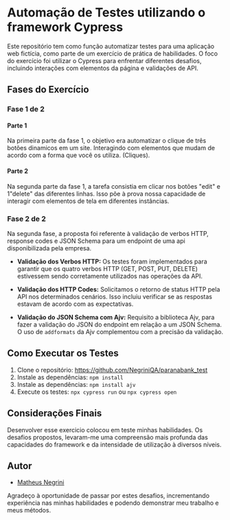 # Automação de Testes utilizando o framework Cypress

Este repositório tem como função automatizar testes para uma aplicação web fictícia, como parte de um exercício de prática de habilidades. 
O foco do exercício foi utilizar o Cypress para enfrentar diferentes desafios, incluindo interações com elementos da página e validações de API.

## Fases do Exercício

### Fase 1 de 2

#### Parte 1
Na primeira parte da fase 1, o objetivo era automatizar o clique de três botões dinamicos em um site.
Interagindo com elementos que mudam de acordo com a forma que você os utiliza. (Cliques).

#### Parte 2
Na segunda parte da fase 1, a tarefa consistia em clicar nos botões "edit" e 1"delete" das diferentes linhas. Isso põe à prova nossa capacidade de interagir com elementos de tela em diferentes instâncias.

### Fase 2 de 2

Na segunda fase, a proposta foi referente à validação de verbos HTTP, response codes e JSON Schema para um endpoint de uma api disponibilizada pela empresa.

- **Validação dos Verbos HTTP:** Os testes foram implementados para garantir que os quatro verbos HTTP (GET, POST, PUT, DELETE) estivessem sendo corretamente utilizados nas operações da API.

- **Validação dos HTTP Codes:** Solicitamos o retorno de status HTTP pela API nos determinados cenários. Isso incluiu verificar se as respostas estavam de acordo com as expectativas.

- **Validação do JSON Schema com Ajv:** Requisito a biblioteca Ajv, para fazer a validação do JSON do endpoint em relação a um JSON Schema. O uso de `addformats` da Ajv complementou com a precisão da validação.

## Como Executar os Testes

1. Clone o repositório: https://github.com/NegriniQA/paranabank_test
2. Instale as dependências: `npm install`
3. Instale as dependências: `npm install ajv`
4. Execute os testes: `npx cypress run` ou `npx cypress open`

## Considerações Finais

Desenvolver esse exercicio colocou em teste minhas habilidades.
Os desafios propostos, levaram-me uma compreensão mais profunda das capacidades do framework e da intensidade de utilização à diversos níveis.

## Autor

- [Matheus Negrini](https://github.com/NegriniQA)

Agradeço à oportunidade de passar por estes desafios, incrementando experiência nas minhas habilidades e podendo demonstrar meu trabalho e meus métodos.

